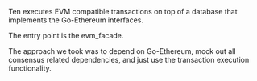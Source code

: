 Ten executes EVM compatible transactions on top of a database that implements the Go-Ethereum interfaces.

The entry point is the evm_facade.

The approach we took was to depend on Go-Ethereum, mock out all consensus related dependencies, and just use the transaction execution functionality.